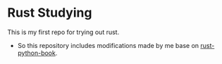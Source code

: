 # Rust Studying

This is my first repo for trying out rust.
- So this repository includes modifications made by me base on [rust-python-book](https://github.com/Indosaram/rust-python-book?tab=readme-ov-file).

